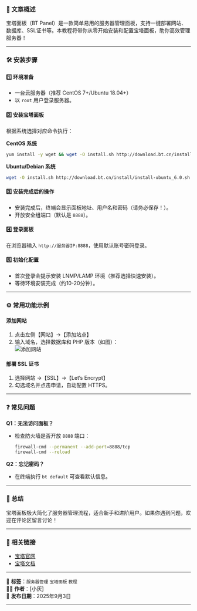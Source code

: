 ### 📖 文章概述  
宝塔面板（BT Panel）是一款简单易用的服务器管理面板，支持一键部署网站、数据库、SSL证书等。本教程将带你从零开始安装和配置宝塔面板，助你高效管理服务器！

---

### 🛠 安装步骤

#### 1️⃣ 环境准备  
- 一台云服务器（推荐 CentOS 7+/Ubuntu 18.04+）  
- 以 `root` 用户登录服务器。

#### 2️⃣ 安装宝塔面板  
根据系统选择对应命令执行：

**CentOS 系统**  
```bash
yum install -y wget && wget -O install.sh http://download.bt.cn/install/install_6.0.sh && sh install.sh
```

**Ubuntu/Debian 系统**  
```bash
wget -O install.sh http://download.bt.cn/install/install-ubuntu_6.0.sh && sudo bash install.sh
```

#### 3️⃣ 安装完成后的操作  
- 安装完成后，终端会显示面板地址、用户名和密码（请务必保存！）。
- 开放安全组端口（默认是 `8888`）。

#### 4️⃣ 登录面板  
在浏览器输入 `http://服务器IP:8888`，使用默认账号密码登录。

#### 5️⃣ 初始化配置  
- 首次登录会提示安装 LNMP/LAMP 环境（推荐选择快速安装）。
- 等待环境安装完成（约10-20分钟）。

---

### ⚙️ 常用功能示例  
#### 添加网站  
1. 点击左侧【网站】→【添加站点】  
2. 输入域名，选择数据库和 PHP 版本（如图）：  
   ![添加网站](https://example.com/bt-add-site.png)  

#### 部署 SSL 证书  
1. 选择网站 →【SSL】→【Let‘s Encrypt】  
2. 勾选域名并点击申请，自动配置 HTTPS。

---

### ❓ 常见问题  
**Q1：无法访问面板？**  
- 检查防火墙是否开放 `8888` 端口：  
  ```bash
  firewall-cmd --permanent --add-port=8888/tcp
  firewall-cmd --reload
  ```

**Q2：忘记密码？**  
- 在终端执行 `bt default` 可查看默认信息。

---

### 📌 总结  
宝塔面板极大简化了服务器管理流程，适合新手和进阶用户。如果你遇到问题，欢迎在评论区留言讨论！

---

### 🔗 相关链接  
- [宝塔官网](https://www.bt.cn/)  
- [宝塔文档](https://www.bt.cn/bbs/forum-40-1.html)  

---

📝 **标签**：`服务器管理` `宝塔面板` `教程`  
👨‍💻 **作者**：[小灰]  
📅 **发布日期**：2025年9月3日  

---